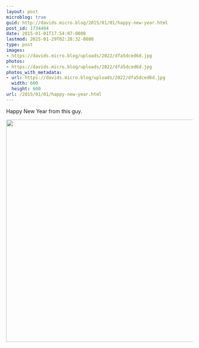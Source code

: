 ```yaml
---
layout: post
microblog: true
guid: http://davids.micro.blog/2015/01/01/happy-new-year.html
post_id: 1734484
date: 2015-01-01T17:54:07-0800
lastmod: 2025-01-29T02:28:32-0800
type: post
images:
- https://davids.micro.blog/uploads/2022/dfa5dced6d.jpg
photos:
- https://davids.micro.blog/uploads/2022/dfa5dced6d.jpg
photos_with_metadata:
- url: https://davids.micro.blog/uploads/2022/dfa5dced6d.jpg
  width: 600
  height: 600
url: /2015/01/01/happy-new-year.html
---
```

Happy New Year from this guy.

<img src="/uploads/2022/dfa5dced6d.jpg" width="600" height="600" alt="">
